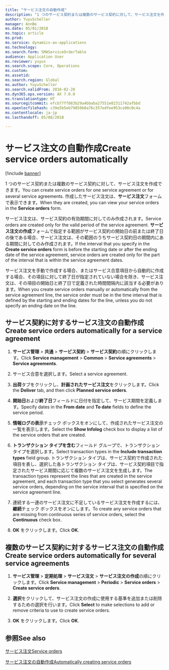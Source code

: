 ```yaml
---
title: "サービス注文の自動作成"
description: "1 つのサービス契約または複数のサービス契約に対して、サービス注文を作成できます。"
author: YuyuScheller
manager: AnnBe
ms.date: 05/01/2018
ms.topic: article
ms.prod: 
ms.service: dynamics-ax-applications
ms.technology: 
ms.search.form: SMAServiceOrderTable
audience: Application User
ms.reviewer: yuyus
ms.search.scope: Core, Operations
ms.custom: 
ms.assetid: 
ms.search.region: Global
ms.author: YuyuScheller
ms.search.validFrom: 2016-02-28
ms.dyn365.ops.version: AX 7.0.0
ms.translationtype: HT
ms.sourcegitcommit: efcb77ff883b29a4bbaba27551e02311742afbbd
ms.openlocfilehash: c39e5b5eb79859b0a76c357edfee953ca90c0c4a
ms.contentlocale: ja-jp
ms.lasthandoff: 05/08/2018

---
```


# <a name="create-service-orders-automatically"></a><span data-ttu-id="884ed-103">サービス注文の自動作成</span><span class="sxs-lookup"><span data-stu-id="884ed-103">Create service orders automatically</span></span>    

[!include [banner](../includes/banner.md)]


<span data-ttu-id="884ed-104">1 つのサービス契約または複数のサービス契約に対して、サービス注文を作成できます。</span><span class="sxs-lookup"><span data-stu-id="884ed-104">You can create service orders for one service agreement or for several service agreements.</span></span> <span data-ttu-id="884ed-105">作成したサービス注文は、**サービス注文**フォームで表示できます。</span><span class="sxs-lookup"><span data-stu-id="884ed-105">When they are created, you can view your service orders in the **Service orders** form.</span></span>

<span data-ttu-id="884ed-106">サービス注文は、サービス契約の有効期間に対してのみ作成されます。</span><span class="sxs-lookup"><span data-stu-id="884ed-106">Service orders are created only for the valid period of the service agreement.</span></span> <span data-ttu-id="884ed-107">**サービス注文の作成**フォームで指定する範囲がサービス契約の開始日の前または終了日の後である場合、サービス注文は、その範囲のうちサービス契約日の期間内にある期間に対してのみ作成されます。</span><span class="sxs-lookup"><span data-stu-id="884ed-107">If the interval that you specify in the **Create service orders** form is before the starting date or after the ending date of the service agreement, service orders are created only for the part of the interval that is within the service agreement dates.</span></span>

<span data-ttu-id="884ed-108">サービス注文を手動で作成する場合、またはサービス合意項目から自動的に作成する場合、その項目に対して終了日が指定されていない場合を除き、サービス注文は、その項目の開始日と終了日で定義された時間間隔内に該当する必要があります。</span><span class="sxs-lookup"><span data-stu-id="884ed-108">When you create service orders manually or automatically from the service agreement line, the service order must be in the time interval that is defined by the starting and ending dates for the line, unless you do not specify an ending date on the line.</span></span>

## <a name="create-service-orders-automatically-for-a-service-agreement"></a><span data-ttu-id="884ed-109">サービス契約に対するサービス注文の自動作成</span><span class="sxs-lookup"><span data-stu-id="884ed-109">Create service orders automatically for a service agreement</span></span>

1.  <span data-ttu-id="884ed-110">**サービス管理** \> **共通** \> **サービス契約** \> **サービス契約**の順にクリックします。</span><span class="sxs-lookup"><span data-stu-id="884ed-110">Click **Service management** \> **Common** \> **Service agreements** \> **Service agreements**.</span></span>

2.  <span data-ttu-id="884ed-111">サービス合意を選択します。</span><span class="sxs-lookup"><span data-stu-id="884ed-111">Select a service agreement.</span></span>

3.  <span data-ttu-id="884ed-112">**出荷**タブをクリックし、**計画されたサービス注文**をクリックします。</span><span class="sxs-lookup"><span data-stu-id="884ed-112">Click the **Deliver** tab, and then click **Planned service orders**.</span></span>

4.  <span data-ttu-id="884ed-113">**開始日**および**終了日**フィールドに日付を指定して、サービス期間を定義します。</span><span class="sxs-lookup"><span data-stu-id="884ed-113">Specify dates in the **From date** and **To date** fields to define the service period.</span></span>

5.  <span data-ttu-id="884ed-114">**情報ログの表示**チェック ボックスをオンにして、作成されたサービス注文の一覧を表示します。</span><span class="sxs-lookup"><span data-stu-id="884ed-114">Select the **Show Infolog** check box to display a list of the service orders that are created.</span></span>

6.  <span data-ttu-id="884ed-115">**トランザクション タイプを含む**フィールド グループで、トランザクション タイプを選択します。</span><span class="sxs-lookup"><span data-stu-id="884ed-115">Select transaction types in the **Include transaction types** field group.</span></span> <span data-ttu-id="884ed-116">トランザクション タイプは、サービス契約で作成された項目を表し、選択した各トランザクション タイプは、サービス契約項目で指定されたサービス期間に応じて複数のサービス注文を生成します。</span><span class="sxs-lookup"><span data-stu-id="884ed-116">The transaction types represent the lines that are created in the service agreement, and each transaction type that you select generates several service orders, depending on the service interval that is specified on the service agreement line.</span></span>

7.  <span data-ttu-id="884ed-117">連続する一連のサービス注文に不足しているサービス注文を作成するには、**継続**チェック ボックスをオンにします。</span><span class="sxs-lookup"><span data-stu-id="884ed-117">To create any service orders that are missing from continuous series of service orders, select the **Continuous** check box.</span></span>

8.  <span data-ttu-id="884ed-118">**OK** をクリックします。</span><span class="sxs-lookup"><span data-stu-id="884ed-118">Click **OK**.</span></span>

## <a name="create-service-orders-automatically-for-several-service-agreements"></a><span data-ttu-id="884ed-119">複数のサービス契約に対するサービス注文の自動作成</span><span class="sxs-lookup"><span data-stu-id="884ed-119">Create service orders automatically for several service agreements</span></span>

1.  <span data-ttu-id="884ed-120">**サービス管理** \> **定期処理** \> **サービス注文** \> **サービス注文の作成**の順にクリックします。</span><span class="sxs-lookup"><span data-stu-id="884ed-120">Click **Service management** \> **Periodic** \> **Service orders** \> **Create service orders**.</span></span>

2.  <span data-ttu-id="884ed-121">**選択**をクリックして、サービス注文の作成に使用する基準を追加または削除するための選択を行います。</span><span class="sxs-lookup"><span data-stu-id="884ed-121">Click **Select** to make selections to add or remove criteria to use to create service orders.</span></span>

3.  <span data-ttu-id="884ed-122">**OK** をクリックします。</span><span class="sxs-lookup"><span data-stu-id="884ed-122">Click **OK**.</span></span>

## <a name="see-also"></a><span data-ttu-id="884ed-123">参照</span><span class="sxs-lookup"><span data-stu-id="884ed-123">See also</span></span>

[<span data-ttu-id="884ed-124">サービス注文</span><span class="sxs-lookup"><span data-stu-id="884ed-124">Service orders</span></span>](service-orders.md)

[<span data-ttu-id="884ed-125">サービス注文の自動作成</span><span class="sxs-lookup"><span data-stu-id="884ed-125">Automatically creating service orders</span></span>](auto-create-service-orders.md)

  



